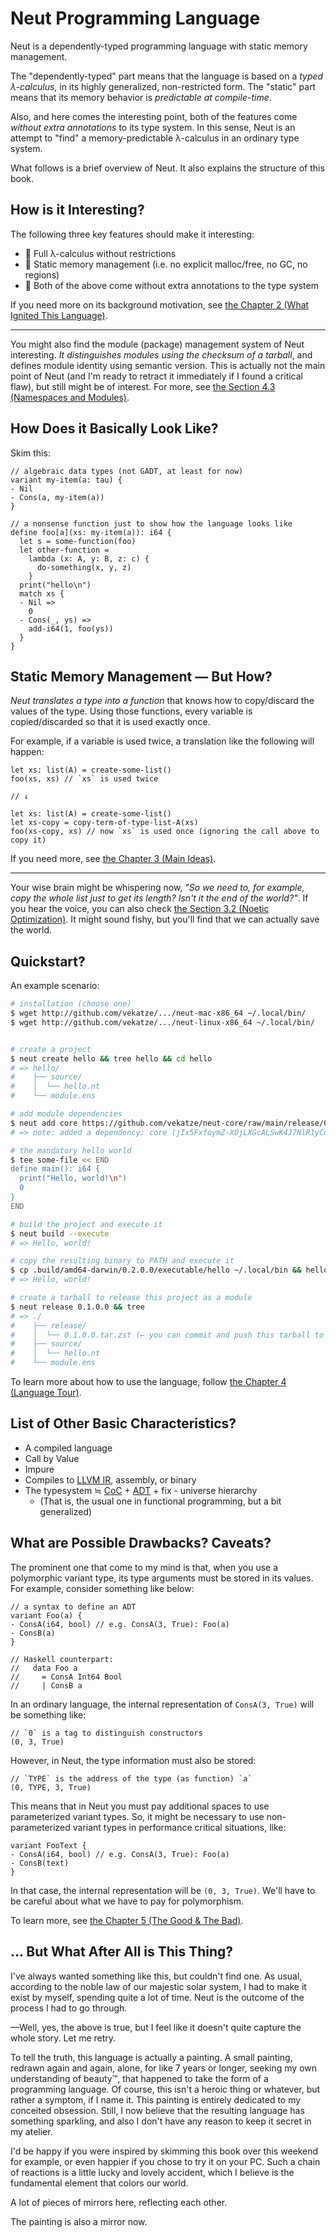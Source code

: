 # Neut Programming Language

Neut is a dependently-typed programming language with static memory management.

The "dependently-typed" part means that the language is based on a *typed λ-calculus*, in its highly generalized, non-restricted form. The "static" part means that its memory behavior is *predictable at compile-time*.

Also, and here comes the interesting point, both of the features come *without extra annotations* to its type system. In this sense, Neut is an attempt to "find" a memory-predictable λ-calculus in an ordinary type system.

What follows is a brief overview of Neut. It also explains the structure of this book.

## How is it Interesting?

The following three key features should make it interesting:

- 🌟 Full λ-calculus without restrictions
- 🌟 Static memory management (i.e. no explicit malloc/free, no GC, no regions)
- 🌟 Both of the above come without extra annotations to the type system

If you need more on its background motivation, see [the Chapter 2 (What Ignited This Language)](./what-ignited-this-language.md).

---

You might also find the module (package) management system of Neut interesting. *It distinguishes modules using the checksum of a tarball*, and defines module identity using semantic version. This is actually not the main point of Neut (and I'm ready to retract it immediately if I found a critical flaw), but still might be of interest. For more, see [the Section 4.3 (Namespaces and Modules)](./namespaces-and-modules.md).

## How Does it Basically Look Like?

Skim this:

```neut
// algebraic data types (not GADT, at least for now)
variant my-item(a: tau) {
- Nil
- Cons(a, my-item(a))
}

// a nonsense function just to show how the language looks like
define foo[a](xs: my-item(a)): i64 {
  let s = some-function(foo)
  let other-function =
    lambda (x: A, y: B, z: c) {
      do-something(x, y, z)
    }
  print("hello\n")
  match xs {
  - Nil =>
    0
  - Cons(_, ys) =>
    add-i64(1, foo(ys))
  }
}
```

## Static Memory Management — But How?

*Neut translates a type into a function* that knows how to copy/discard the values of the type. Using those functions, every variable is copied/discarded so that it is used exactly once.

For example, if a variable is used twice, a translation like the following will happen:

```neut
let xs: list(A) = create-some-list()
foo(xs, xs) // `xs` is used twice

// ↓

let xs: list(A) = create-some-list()
let xs-copy = copy-term-of-type-list-A(xs)
foo(xs-copy, xs) // now `xs` is used once (ignoring the call above to copy it)
```

If you need more, see [the Chapter 3 (Main Ideas)](/chapter_1.html).

---

Your wise brain might be whispering now, *"So we need to, for example, copy the whole list just to get its length? Isn't it the end of the world?"*. If you hear the voice, you can also check [the Section 3.2 (Noetic Optimization)](./noetic-optimization.md). It might sound fishy, but you'll find that we can actually save the world.

## Quickstart?

An example scenario:

```sh
# installation (choose one)
$ wget http://github.com/vekatze/.../neut-mac-x86_64 ~/.local/bin/
$ wget http://github.com/vekatze/.../neut-linux-x86_64 ~/.local/bin/


# create a project
$ neut create hello && tree hello && cd hello
# => hello/
#    ├── source/
#    │  └── hello.nt
#    └── module.ens

# add module dependencies
$ neut add core https://github.com/vekatze/neut-core/raw/main/release/0.2.0.4.tar.zst
# => note: added a dependency: core (jIx5FxfoymZ-X0jLXGcALSwK4J7NlR1yCdXqH2ij67o=)

# the mandatory hello world
$ tee some-file << END
define main(): i64 {
  print("Hello, world!\n")
  0
}
END

# build the project and execute it
$ neut build --execute
# => Hello, world!

# copy the resulting binary to PATH and execute it
$ cp .build/amd64-darwin/0.2.0.0/executable/hello ~/.local/bin && hello
# => Hello, world!

# create a tarball to release this project as a module
$ neut release 0.1.0.0 && tree
# => ./
#    ├── release/
#    │  └── 0.1.0.0.tar.zst (← you can commit and push this tarball to publish it)
#    ├── source/
#    │  └── hello.nt
#    └── module.ens
```

To learn more about how to use the language, follow [the Chapter 4 (Language Tour)](./language-tour.md).

## List of Other Basic Characteristics?

- A compiled language
- Call by Value
- Impure
- Compiles to [LLVM IR](https://llvm.org/docs/LangRef.html), assembly, or binary
- The typesystem ≒ [CoC](https://en.wikipedia.org/wiki/Calculus_of_constructions) + [ADT](https://en.wikipedia.org/wiki/Algebraic_data_type) + fix - universe hierarchy
  - (That is, the usual one in functional programming, but a bit generalized)

## What are Possible Drawbacks? Caveats?

The prominent one that come to my mind is that, when you use a polymorphic variant type, its type arguments must be stored in its values. For example, consider something like below:

```neut
// a syntax to define an ADT
variant Foo(a) {
- ConsA(i64, bool) // e.g. ConsA(3, True): Foo(a)
- ConsB(a)
}

// Haskell counterpart:
//   data Foo a
//     = ConsA Int64 Bool
//     | ConsB a
```

In an ordinary language, the internal representation of `ConsA(3, True)` will be something like:

```neut
// `0` is a tag to distinguish constructors
(0, 3, True)
```

However, in Neut, the type information must also be stored:

```neut
// `TYPE` is the address of the type (as function) `a`
(0, TYPE, 3, True)
```

This means that in Neut you must pay additional spaces to use parameterized variant types. So, it might be necessary to use non-parameterized variant types in performance critical situations, like:

```neut
variant FooText {
- ConsA(i64, bool) // e.g. ConsA(3, True): Foo(a)
- ConsB(text)
}
```

In that case, the internal representation will be `(0, 3, True)`. We'll have to be careful about what we have to pay for polymorphism.

To learn more, see [the Chapter 5 (The Good & The Bad)](./the-good-and-the-bad).

## ... But What After All is This Thing?

I've always wanted something like this, but couldn't find one. As usual, according to the noble law of our majestic solar system, I had to make it exist by myself, spending quite a lot of time. Neut is the outcome of the process I had to go through.

—Well, yes, the above is true, but I feel like it doesn't quite capture the whole story. Let me retry.

To tell the truth, this language is actually a painting. A small painting, redrawn again and again, alone, for like 7 years or longer, seeking my own understanding of beauty™, that happened to take the form of a programming language. Of course, this isn't a heroic thing or whatever, but rather a symptom, if I name it. This painting is entirely dedicated to my conceited obsession. Still, I now believe that the resulting language has something sparkling, and also I don't have any reason to keep it secret in my atelier.

I'd be happy if you were inspired by skimming this book over this weekend for example, or even happier if you chose to try it on your PC. Such a chain of reactions is a little lucky and lovely accident, which I believe is the fundamental element that colors our world.

A lot of pieces of mirrors here, reflecting each other.

The painting is also a mirror now.
